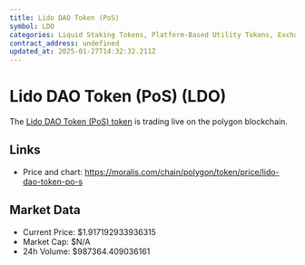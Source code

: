 ```yaml
---
title: Lido DAO Token (PoS)
symbol: LDO
categories: Liquid Staking Tokens, Platform-Based Utility Tokens, Exchange-Issued Asset Tokens
contract_address: undefined
updated_at: 2025-01-27T14:32:32.211Z
---
```


# Lido DAO Token (PoS) (LDO)
The [Lido DAO Token (PoS) token](https://moralis.com/chain/polygon/token/price/lido-dao-token-po-s) is trading live on the polygon blockchain.

## Links
- Price and chart: https://moralis.com/chain/polygon/token/price/lido-dao-token-po-s

## Market Data
- Current Price: $1.917192933936315
- Market Cap: $N/A
- 24h Volume: $987364.409036161
